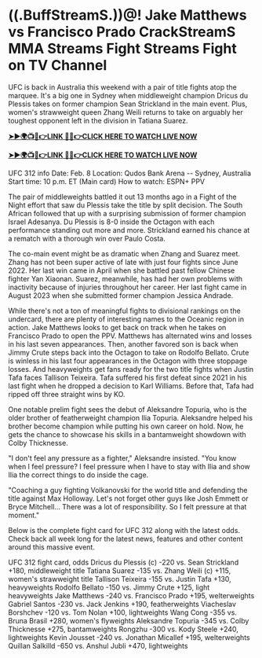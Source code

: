 # ((.BuffStreamS.))@! Jake Matthews vs Francisco Prado CrackStreamS MMA Streams Fight Streams Fight on TV Channel

UFC is back in Australia this weekend with a pair of title fights atop the marquee. It's a big one in Sydney when middleweight champion Dricus du Plessis takes on former champion Sean Strickland in the main event. Plus, women's strawweight queen Zhang Weili returns to take on arguably her toughest opponent left in the division in Tatiana Suarez.

**[➤►🌍📺📱👉LINK 🔴✅👉CLICK HERE TO WATCH LIVE NOW](https://live-stream-online-anywhere.blogspot.com/2025/02/ufc-312.html)**

**[➤►🌍📺📱👉LINK 🔴✅👉CLICK HERE TO WATCH LIVE NOW](https://live-stream-online-anywhere.blogspot.com/2025/02/ufc-312.html)**

UFC 312 info Date: Feb. 8 Location: Qudos Bank Arena -- Sydney, Australia Start time: 10 p.m. ET (Main card) How to watch: ESPN+ PPV

The pair of middleweights battled it out 13 months ago in a Fight of the Night effort that saw du Plessis take the title by split decision. The South African followed that up with a surprising submission of former champion Israel Adesanya. Du Plessis is 8-0 inside the Octagon with each performance standing out more and more. Strickland earned his chance at a rematch with a thorough win over Paulo Costa.

The co-main event might be as dramatic when Zhang and Suarez meet. Zhang has not been super active of late with just four fights since June 2022. Her last win came in April when she battled past fellow Chinese fighter Yan Xiaonan. Suarez, meanwhile, has had her own problems with inactivity because of injuries throughout her career. Her last fight came in August 2023 when she submitted former champion Jessica Andrade.

While there's not a ton of meaningful fights to divisional rankings on the undercard, there are plenty of interesting names to the Oceanic region in action. Jake Matthews looks to get back on track when he takes on Francisco Prado to open the PPV. Matthews has alternated wins and losses in his last seven appearances. Then, another favored son is back when Jimmy Crute steps back into the Octagon to take on Rodolfo Bellato. Crute is winless in his last four appearances in the Octagon with three stoppage losses. And heavyweights get fans ready for the two title fights when Justin Tafa faces Tallison Teixeira. Tafa suffered his first defeat since 2021 in his last fight when he dropped a decision to Karl Williams. Before that, Tafa had ripped off three straight wins by KO.

One notable prelim fight sees the debut of Aleksandre Topuria, who is the older brother of featherweight champion Ilia Topuria. Aleksandre helped his brother become champion while putting his own career on hold. Now, he gets the chance to showcase his skills in a bantamweight showdown with Colby Thicknesse.

"I don't feel any pressure as a fighter," Aleksandre insisted. "You know when I feel pressure? I feel pressure when I have to stay with Ilia and show Ilia the correct things to do inside the cage.

"Coaching a guy fighting Volkanovski for the world title and defending the title against Max Holloway. Let's not forget other guys like Josh Emmett or Bryce Mitchell... There was a lot of responsibility. So I felt pressure at that moment."

Below is the complete fight card for UFC 312 along with the latest odds. Check back all week long for the latest news, features and other content around this massive event.

UFC 312 fight card, odds Dricus du Plessis (c) -220 vs. Sean Strickland +180, middleweight title Tatiana Suarez -135 vs. Zhang Weili (c) +115, women's strawweight title Tallison Teixeira -155 vs. Justin Tafa +130, heavyweights Rodolfo Bellato -150 vs. Jimmy Crute +125, light heavyweights Jake Matthews -240 vs. Francisco Prado +195, welterweights Gabriel Santos -230 vs. Jack Jenkins +190, featherweights Viacheslav Borshchev -120 vs. Tom Nolan +100, lightweights Wang Cong -355 vs. Bruna Brasil +280, women's flyweights Aleksandre Topuria -345 vs. Colby Thicknesse +275, bantamweights Rongzhu -300 vs. Kody Steele +240, lightweights Kevin Jousset -240 vs. Jonathan Micallef +195, welterweights Quillan Salkilld -650 vs. Anshul Jubli +470, lightweights
